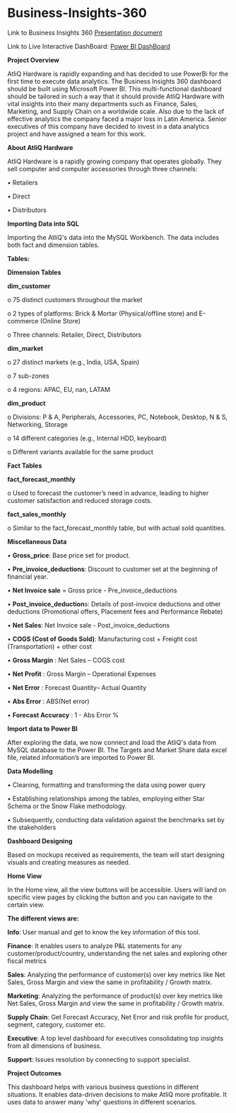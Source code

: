 # Business-Insights-360

Link to Business Insights 360 [Presentation document](https://github.com/Janaki6/Business-Insights-360_Power-BI/blob/main/Business%20Insights%20360.pptx)

Link to Live Interactive DashBoard: [Power BI DashBoard](https://app.powerbi.com/groups/5082762d-bb99-48de-9870-8a8aaa8553d7/reports/2f3ee310-07f4-47de-abb6-ea35c345e74d/ReportSection375f6b10035b2ce223b8)

**Project Overview**

AtliQ Hardware is rapidly expanding and has decided to use PowerBi for the first time to execute data analytics. The Business Insights 360 dashboard should be built using Microsoft Power BI. 
This multi-functional dashboard should be tailored in such a way that it should provide AtliQ Hardware with vital insights into their many departments such as Finance, Sales, Marketing, and Supply Chain 
on a worldwide scale. Also due to the lack of effective analytics the company faced a major loss in Latin America. Senior executives of this company have decided to invest in a data analytics project 
and have assigned a team for this work.

**About AtliQ Hardware**

AtliQ Hardware is a rapidly growing company that operates globally. They sell computer and computer accessories through three channels:

•	Retailers

•	Direct

•	Distributors


**Importing Data into SQL**

Importing the AtliQ's data into the MySQL Workbench. The data includes both fact and dimension tables.


**Tables:**

**Dimension Tables**

**dim_customer**

o	75 distinct customers throughout the market

o	2 types of platforms: Brick & Mortar (Physical/offline store) and E-commerce (Online Store)

o	Three channels: Retailer, Direct, Distributors

**dim_market**

o	27 distinct markets (e.g., India, USA, Spain)

o	7 sub-zones

o	4 regions: APAC, EU, nan, LATAM

**dim_product**

o	Divisions: P & A, Peripherals, Accessories, PC, Notebook, Desktop, N & S, Networking, Storage

o	14 different categories (e.g., Internal HDD, keyboard)

o	Different variants available for the same product

**Fact Tables**

**fact_forecast_monthly**

o	Used to forecast the customer’s need in advance, leading to higher customer satisfaction and reduced storage costs.

**fact_sales_monthly**

o	Similar to the fact_forecast_monthly table, but with actual sold quantities.

**Miscellaneous Data**

•	**Gross_price**: Base price set for product.

•	**Pre_invoice_deductions**: Discount to customer set at the beginning of financial year.

•	**Net Invoice sale** = Gross price - Pre_invoice_deductions

•	**Post_invoice_deduction**s: Details of post-invoice deductions and other deductions (Promotional offers, Placement fees and Performance Rebate)

•	**Net Sales**: Net Invoice sale - Post_invoice_deductions

•	**COGS (Cost of Goods Sold)**: Manufacturing cost + Freight cost (Transportation) + other cost

•	**Gross Margin** : Net Sales – COGS cost

•	**Net Profit** : Gross Margin – Operational Expenses

•	**Net Error** :  Forecast Quantity– Actual Quantity

•	**Abs Error** :  ABS(Net error)

•	**Forecast Accuracy** :  1 - Abs Error %

**Import data to Power BI**

After exploring the data, we now connect and load the AtliQ's data from MySQL database to the Power BI. The Targets and Market Share data excel file, related information’s are imported to Power BI.

**Data Modelling**

•	Cleaning, formatting and transforming the data using power query

•	Establishing relationships among the tables, employing either Star Schema or the Snow Flake methodology.

•	Subsequently, conducting data validation against the benchmarks set by the stakeholders
   
**Dashboard Designing**

Based on mockups received as requirements, the team will start designing visuals and creating measures as needed.

**Home View**

In the Home view, all the view buttons will be accessible. Users will land on specific view pages by clicking the button and you can navigate to the certain view.


**The different views are:**

**Info**: User manual and get to know the key information of this tool.

**Finance**: It enables users to analyze P&L statements for any customer/product/country, understanding the net sales and exploring other fiscal metrics

**Sales**: Analyzing the performance of customer(s) over key metrics like Net Sales, Gross Margin and view the same in profitability / Growth matrix.

**Marketing**: Analyzing the performance of product(s) over key metrics like Net Sales, Gross Margin and view the same in profitability / Growth matrix.

**Supply Chain**:	Get Forecast Accuracy, Net Error and risk profile for product, segment, category, customer etc.

**Executive**:	A top level dashboard for executives consolidating top insights from all dimensions of business.

**Support**: Issues resolution by connecting to support specialist.

**Project Outcomes**

This dashboard helps with various business questions in different situations. It enables data-driven decisions to make AtliQ more profitable. It uses data to answer many 'why' questions in different scenarios.



